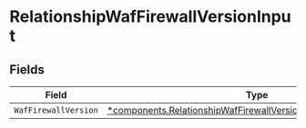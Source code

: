 # RelationshipWafFirewallVersionInput


## Fields

| Field                                                                                                                                                 | Type                                                                                                                                                  | Required                                                                                                                                              | Description                                                                                                                                           |
| ----------------------------------------------------------------------------------------------------------------------------------------------------- | ----------------------------------------------------------------------------------------------------------------------------------------------------- | ----------------------------------------------------------------------------------------------------------------------------------------------------- | ----------------------------------------------------------------------------------------------------------------------------------------------------- |
| `WafFirewallVersion`                                                                                                                                  | [*components.RelationshipWafFirewallVersionWafFirewallVersionInput](../../models/components/relationshipwaffirewallversionwaffirewallversioninput.md) | :heavy_minus_sign:                                                                                                                                    | N/A                                                                                                                                                   |